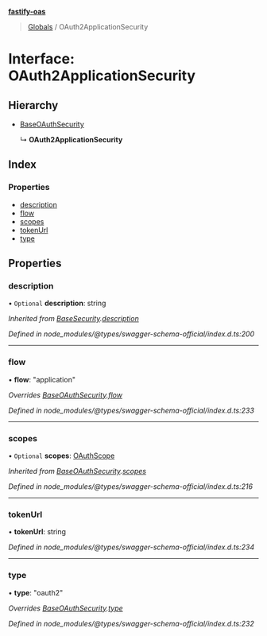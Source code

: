 **[fastify-oas](../README.md)**

> [Globals](../README.md) / OAuth2ApplicationSecurity

# Interface: OAuth2ApplicationSecurity

## Hierarchy

* [BaseOAuthSecurity](baseoauthsecurity.md)

  ↳ **OAuth2ApplicationSecurity**

## Index

### Properties

* [description](oauth2applicationsecurity.md#description)
* [flow](oauth2applicationsecurity.md#flow)
* [scopes](oauth2applicationsecurity.md#scopes)
* [tokenUrl](oauth2applicationsecurity.md#tokenurl)
* [type](oauth2applicationsecurity.md#type)

## Properties

### description

• `Optional` **description**: string

*Inherited from [BaseSecurity](basesecurity.md).[description](basesecurity.md#description)*

*Defined in node_modules/@types/swagger-schema-official/index.d.ts:200*

___

### flow

•  **flow**: \"application\"

*Overrides [BaseOAuthSecurity](baseoauthsecurity.md).[flow](baseoauthsecurity.md#flow)*

*Defined in node_modules/@types/swagger-schema-official/index.d.ts:233*

___

### scopes

• `Optional` **scopes**: [OAuthScope](oauthscope.md)

*Inherited from [BaseOAuthSecurity](baseoauthsecurity.md).[scopes](baseoauthsecurity.md#scopes)*

*Defined in node_modules/@types/swagger-schema-official/index.d.ts:216*

___

### tokenUrl

•  **tokenUrl**: string

*Defined in node_modules/@types/swagger-schema-official/index.d.ts:234*

___

### type

•  **type**: \"oauth2\"

*Overrides [BaseOAuthSecurity](baseoauthsecurity.md).[type](baseoauthsecurity.md#type)*

*Defined in node_modules/@types/swagger-schema-official/index.d.ts:232*
